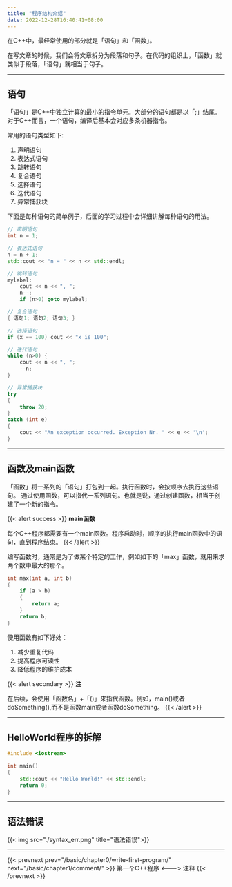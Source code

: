 ```yaml
---
title: "程序结构介绍"
date: 2022-12-28T16:40:41+08:00
---
```


在C++中，最经常使用的部分就是「语句」和「函数」。

在写文章的时候，我们会将文章拆分为段落和句子。在代码的组织上，「函数」就类似于段落，「语句」就相当于句子。

***
## 语句

「语句」是C++中独立计算的最小的指令单元。大部分的语句都是以「;」结尾。对于C++而言，一个语句，编译后基本会对应多条机器指令。

常用的语句类型如下:
1. 声明语句
2. 表达式语句
3. 跳转语句
4. 复合语句
5. 选择语句
6. 迭代语句
7. 异常捕获块

下面是每种语句的简单例子，后面的学习过程中会详细讲解每种语句的用法。
```C++
// 声明语句
int n = 1;

// 表达式语句
n = n + 1;
std::cout << "n = " << n << std::endl;

// 跳转语句
mylabel:
    cout << n << ", ";
    n--;
    if (n>0) goto mylabel;

// 复合语句
{ 语句1; 语句2; 语句3; }

// 选择语句
if (x == 100) cout << "x is 100";

// 迭代语句
while (n>0) {
    cout << n << ", ";
    --n;
}

// 异常捕获块
try
{
    throw 20;
}
catch (int e)
{
    cout << "An exception occurred. Exception Nr. " << e << '\n';
}
```

***
## 函数及main函数

「函数」将一系列的「语句」打包到一起。执行函数时，会按顺序去执行这些语句。
通过使用函数，可以指代一系列语句。也就是说，通过创建函数，相当于创建了一个新的指令。

{{< alert success >}}
**main函数**

每个C++程序都需要有一个main函数。程序启动时，顺序的执行main函数中的语句，直到程序结束。
{{< /alert >}}

编写函数时，通常是为了做某个特定的工作，例如如下的「max」函数，就用来求两个数中最大的那个。

```C++
int max(int a, int b)
{
    if (a > b)
    {
        return a;
    }
    return b;
}
```

使用函数有如下好处：
1. 减少重复代码
2. 提高程序可读性
3. 降低程序的维护成本

{{< alert secondary >}}
**注**

在后续，会使用「函数名」+「()」来指代函数。例如，main()或者doSomething(),而不是函数main或者函数doSomething。
{{< /alert >}}


***
## HelloWorld程序的拆解
```C++
#include <iostream>

int main()
{
    std::cout << "Hello World!" << std::endl;
    return 0;
}
```

***
## 语法错误

{{< img src="./syntax_err.png" title="语法错误">}}

***

{{< prevnext prev="/basic/chapter0/write-first-program/" next="/basic/chapter1/comment/" >}}
第一个C++程序
<--->
注释
{{< /prevnext >}}